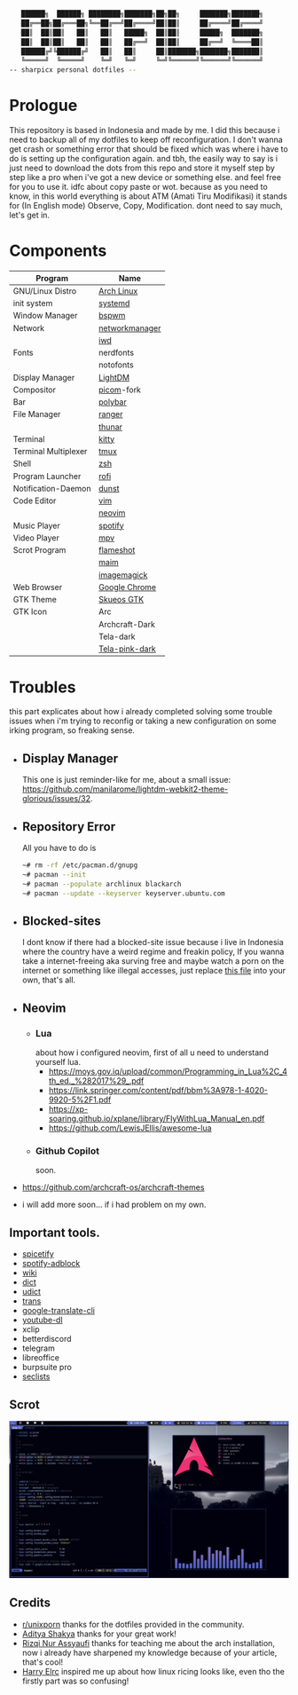 ```sh
   ██████╗  ██████╗ ████████╗███████╗██╗██╗     ███████╗███████╗
   ██╔══██╗██╔═══██╗╚══██╔══╝██╔════╝██║██║     ██╔════╝██╔════╝
   ██║  ██║██║   ██║   ██║   █████╗  ██║██║     █████╗  ███████╗
   ██║  ██║██║   ██║   ██║   ██╔══╝  ██║██║     ██╔══╝  ╚════██║
   ██████╔╝╚██████╔╝   ██║   ██║     ██║███████╗███████╗███████║
   ╚═════╝  ╚═════╝    ╚═╝   ╚═╝     ╚═╝╚══════╝╚══════╝╚══════╝
-- sharpicx personal dotfiles --

```
# Prologue
   This repository is based in Indonesia and made by me. I did this because i need to backup all of my dotfiles to keep off reconfiguration. I don't wanna get crash or something error that should be fixed which was where i have to do is setting up the configuration again. and tbh, the easily way to say is i just need to download the dots from this repo and store it myself step by step like a pro when i've got a new device or something else. and feel free for you to use it. idfc about copy paste or wot. because as you need to know, in this world everything is about ATM (Amati Tiru Modifikasi) it stands for (In English mode) Observe, Copy, Modification. dont need to say much, let's get in.

#  Components

|Program|Name|
|---|---|
|GNU/Linux Distro|[Arch Linux](https://archlinux.org)|
|init system|[systemd](https://systemd.io/)|
|Window Manager|[bspwm](https://github.com/baskerville/bspwm)|
|Network|[networkmanager](https://archlinux.org/packages/extra/x86_64/networkmanager/)|
||[iwd](https://archlinux.org/packages/?name=iwd)|
|Fonts|nerdfonts|
||notofonts|
|Display Manager|[LightDM](https://archlinux.org/packages/?name=lightdm)|
|Compositor|[picom](https://github.com/jonaburg/picom)-fork|
|Bar|[polybar](https://github.com/polybar/polybar)|
|File Manager|[ranger](https://github.com/ranger/ranger)|
||[thunar](https://archlinux.org/packages/extra/x86_64/thunar/)|
|Terminal|[kitty](https://github.com/kovidgoyal/kitty)|
|Terminal Multiplexer|[tmux](https://github.com/tmux/tmux)|
|Shell|[zsh](https://github.com/zsh-users/zsh)|
|Program Launcher|[rofi](https://github.com/davatorium/rofi)|
|Notification-Daemon|[dunst](https://github.com/dunst-project/dunst)|
|Code Editor|[vim](https://github.com/vim/vim)|
||[neovim](https://github.com/neovim/neovim)|
|Music Player|[spotify](https://github.com/spicetify/)|
|Video Player|[mpv](https://github.com/mpv-player/mpv)|
|Scrot Program|[flameshot](https://github.com/flameshot-org/flameshot)|
||[maim](https://github.com/naelstrof/maim)|
||[imagemagick](https://github.com/ImageMagick/ImageMagick)|
|Web Browser|[Google Chrome](https://aur.archlinux.org/packages/google-chrome/)|
|GTK Theme|[Skueos GTK](https://github.com/daniruiz/skeuos-gtk)|
|GTK Icon|Arc|
||Archcraft-Dark|
||Tela-dark|
||[Tela-pink-dark](https://www.pling.com/p/1279924)|


# Troubles

this part explicates about how i already completed solving some trouble issues when i'm trying to reconfig or taking a new configuration on some irking program, so freaking sense.

* ## Display Manager
  This one is just reminder-like for me, about a small issue: <https://github.com/manilarome/lightdm-webkit2-theme-glorious/issues/32>.

* ## Repository Error
  All you have to do is
  ```bash
  ~# rm -rf /etc/pacman.d/gnupg
  ~# pacman --init
  ~# pacman --populate archlinux blackarch
  ~# pacman --update --keyserver keyserver.ubuntu.com
  ```
* ## Blocked-sites
   I dont know if there had a blocked-site issue because i live in Indonesia where the country have a weird regime and freakin policy, If you wanna take a internet-freeing aka surving free and maybe watch a porn on the internet or something like illegal accesses, just replace [this file](https://github.com/bebasid/bebasid/blob/master/releases/hosts/) into your own, that's all.

* ## Neovim 
   * ### Lua
      about how i configured neovim, first of all u need to understand yourself lua.
      * <https://moys.gov.iq/upload/common/Programming_in_Lua%2C_4th_ed._%282017%29_.pdf>
      * <https://link.springer.com/content/pdf/bbm%3A978-1-4020-9920-5%2F1.pdf>
      * <https://xp-soaring.github.io/xplane/library/FlyWithLua_Manual_en.pdf>
      * <https://github.com/LewisJEllis/awesome-lua>
   * ### Github Copilot
      soon.

* <https://github.com/archcraft-os/archcraft-themes>
* i will add more soon... if i had problem on my own.

## Important tools.
* [spicetify](https://github.com/spicetify/spicetify-cli)
* [spotify-adblock](https://github.com/abba23/spotify-adblock)
* [wiki](https://github.com/BetaPictoris/wiki)
* [dict](https://github.com/BetaPictoris/dict)
* [udict](https://github.com/genuinetools/udict)
* [trans](https://github.com/soimort/translate-shell/)
* [google-translate-cli](https://github.com/jesusalber1/google-translate-cli)
* [youtube-dl](https://github.com/ytdl-org/youtube-dl)
* xclip
* betterdiscord
* telegram
* libreoffice
* burpsuite pro
* [seclists](https://github.com/danielmiessler/SecLists)


## Scrot
![gambar](screenshots/sharpicx.png)

## Credits
* [r/unixporn](https://reddit.com/r/unixporn) 
  thanks for the dotfiles provided in the community.
* [Aditya Shakya](https://github.com/adi1090x) 
  thanks for your great work!
* [Rizqi Nur Assyaufi](https://github.com/bandithijo) 
  thanks for teaching me about the arch installation, now i already have sharpened my knowledge because of your article, that's cool!
* [Harry Elrc](https://github.com/owl4ce) 
  inspired me up about how linux ricing looks like, even tho the firstly part was so confusing!
